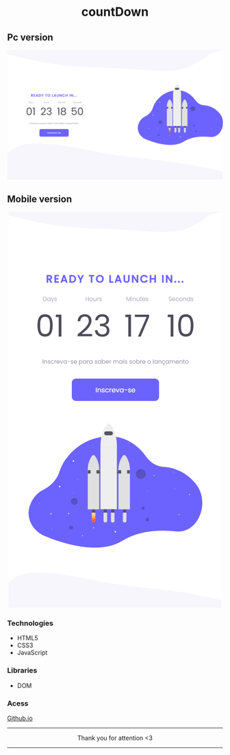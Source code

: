 <h1 align="center">countDown</h1>

## Pc version

<img src="imgs/windowPc.png">

## Mobile version

<div align="center">
  <img src="imgs/windowMobile.png">
</div>

### Technologies

- HTML5
- CSS3
- JavaScript

### Libraries

- DOM 

### Acess

[Github.io](https://kaiquecamposdev.github.io/countDown/)

<hr>
<p align="center">Thank you for attention <3</p>
<hr>
